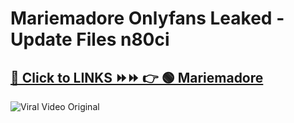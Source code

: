 
 # Mariemadore Onlyfans Leaked - Update Files n80ci

## <h2><a href="https://clipsfans.com/Mariemadore&ref=git">🔗 Click to LINKS ⏩⏩ 👉 🟢 Mariemadore </a></h2>

<a href="https://clipsfans.com/Mariemadore&ref=git" rel="nofollow" data-target="animated-image.originalLink"><img src="https://i.ibb.co.com/xMMVF88/686577567.gif" alt="Viral Video Original" style="max-width: 100%; display: inline-block;" data-target="animated-image.originalImage"></a>

